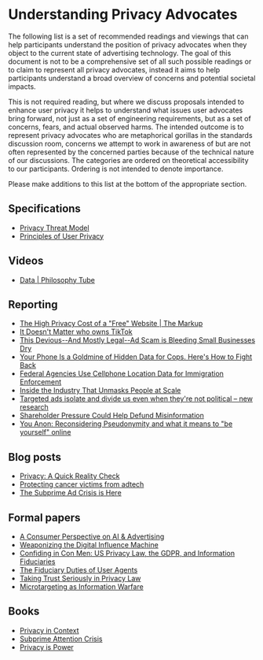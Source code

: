 # Understanding Privacy Advocates

The following list is a set of recommended readings and viewings that can help participants understand the position of privacy advocates when they object to the current state of advertising technology. The goal of this document is not to be a comprehensive set of all such possible readings or to claim to represent all privacy advocates, instead it aims to help participants understand a broad overview of concerns and potential societal impacts.

This is not required reading, but where we discuss proposals intended to enhance user privacy it helps to understand what issues user advocates bring forward, not just as a set of engineering requirements, but as a set of concerns, fears, and actual observed harms. The intended outcome is to represent privacy advocates who are metaphorical gorillas in the standards discussion room, concerns we attempt to work in awareness of but are not often represented by the concerned parties because of the technical nature of our discussions. The categories are ordered on theoretical accessibility to our participants. Ordering is not intended to denote importance. 

Please make additions to this list at the bottom of the appropriate section. 

## Specifications 

- [Privacy Threat Model](https://w3cping.github.io/privacy-threat-model/)
- [Principles of User Privacy](https://darobin.github.io/pup/)

## Videos 

- [Data | Philosophy Tube](https://www.youtube.com/watch?v=fCUTX1jurJ4)

## Reporting 

- [The High Privacy Cost of a "Free" Website | The Markup](https://themarkup.org/blacklight/2020/09/22/blacklight-tracking-advertisers-digital-privacy-sensitive-websites)
- [It Doesn't Matter who owns TikTok](https://gizmodo.com/it-doesn-t-matter-who-owns-tiktok-1844595163)
- [This Devious--And Mostly Legal--Ad Scam is Bleeding Small Businesses Dry](https://gizmodo.com/this-devious-and-mostly-legal-ad-scam-is-bleeding-small-1844633313)
- [Your Phone Is a Goldmine of Hidden Data for Cops. Here's How to Fight Back](https://gizmodo.com/your-phone-is-a-goldmine-of-hidden-data-for-cops-heres-1843817740)
- [Federal Agencies Use Cellphone Location Data for Immigration Enforcement](https://www.wsj.com/articles/federal-agencies-use-cellphone-location-data-for-immigration-enforcement-11581078600)
- [Inside the Industry That Unmasks People at Scale](https://www.vice.com/en/article/epnmvz/industry-unmasks-at-scale-maid-to-pii)
- [Targeted ads isolate and divide us even when they're not political – new research](https://theconversation.com/targeted-ads-isolate-and-divide-us-even-when-theyre-not-political-new-research-163669)
- [Shareholder Pressure Could Help Defund Misinformation](https://www.adweek.com/programmatic/investors-want-proof-digital-ads-funding-misinformation/)
- [You Anon: Reconsidering Pseudonymity and what it means to "be yourself" online](https://www.nytimes.com/2021/07/31/style/anonymity-pseudonymity-online-identity.html)

## Blog posts

- [Privacy: A Quick Reality Check](https://berjon.com/privacy-reality-check/)
- [Protecting cancer victims from adtech](https://bokonads.com/medical-targeting-should-be-illegal/)
- [The Subprime Ad Crisis is Here](https://medium.com/@robleathern/the-subprime-ad-crisis-is-here-6ac028133c93)

## Formal papers

- [A Consumer Perspective on AI & Advertising](https://www.harrietkingaby.com/reports)
- [Weaponizing the Digital Influence Machine](https://datasociety.net/library/weaponizing-the-digital-influence-machine/)
- [Confiding in Con Men: US Privacy Law, the GDPR, and Information Fiduciaries](https://papers.ssrn.com/sol3/papers.cfm?abstract_id=3354129)
- [The Fiduciary Duties of User Agents](https://papers.ssrn.com/sol3/papers.cfm?abstract_id=3827421)
- [Taking Trust Seriously in Privacy Law](https://papers.ssrn.com/sol3/papers.cfm?abstract_id=2655719)
- [Microtargeting as Information Warfare](https://cyberdefensereview.army.mil/CDR-Content/Articles/Article-View/Article/2537110/microtargeting-as-information-warfare/)

## Books

- [Privacy in Context](https://www.amazon.com/Privacy-Context-Technology-Policy-Integrity/dp/0804752370)
- [Subprime Attention Crisis](https://us.macmillan.com/books/9780374538651)
- [Privacy is Power](https://www.penguin.co.uk/authors/1086495/carissa-veliz.html)
